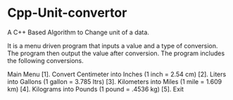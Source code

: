 # Cpp-Unit-convertor
A C++ Based Algorithm to Change unit of a data.

It is a menu driven program that inputs a value and a type of conversion. The program then output the value after conversion. The program includes the following conversions.

Main Menu
[1].	Convert Centimeter into Inches 	(1 inch = 2.54 cm)
[2].	Liters into Gallons 			(1 gallon = 3.785 ltrs)
[3].	Kilometers into Miles			(1 mile = 1.609 km)
[4].	Kilograms into Pounds		(1 pound = .4536 kg)
[5].	Exit
